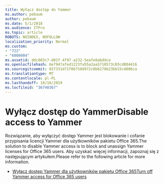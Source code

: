```yaml
---
title: Wyłącz dostęp do Yammer
ms.author: pebaum
author: pebaum
ms.date: 5/1/2018
ms.audience: ITPro
ms.topic: article
ROBOTS: NOINDEX, NOFOLLOW
localization_priority: Normal
ms.custom:
- "722"
- "6000004"
ms.assetid: ddc083c7-d01f-4f97-a232-5eafe8abddce
ms.openlocfilehash: 6e7947afed1223fa55a2aa5710573c03cd804416
ms.sourcegitcommit: 037331d71f06750d972c0b6278b23bb15c4806ca
ms.translationtype: MT
ms.contentlocale: pl-PL
ms.lasthandoff: 10/18/2019
ms.locfileid: "36740367"
---
```

# <a name="disable-access-to-yammer"></a><span data-ttu-id="47ac1-102">Wyłącz dostęp do Yammer</span><span class="sxs-lookup"><span data-stu-id="47ac1-102">Disable access to Yammer</span></span>

<span data-ttu-id="47ac1-103">Rozwiązanie, aby wyłączyć dostęp Yammer jest blokowanie i cofanie przypisania licencji Yammer dla użytkowników pakietu Office 365.</span><span class="sxs-lookup"><span data-stu-id="47ac1-103">The solution to disable Yammer access is to block and unassign Yammer licenses for Office 365 users.</span></span> <span data-ttu-id="47ac1-104">Aby uzyskać więcej informacji, zapoznaj się z następującym artykułem.</span><span class="sxs-lookup"><span data-stu-id="47ac1-104">Please refer to the following article for more information.</span></span>
  
- [<span data-ttu-id="47ac1-105">Wyłącz dostęp Yammer dla użytkowników pakietu Office 365</span><span class="sxs-lookup"><span data-stu-id="47ac1-105">Turn off Yammer access for Office 365 users</span></span>](https://docs.microsoft.com/yammer/manage-yammer-users/turn-off-user-access)
